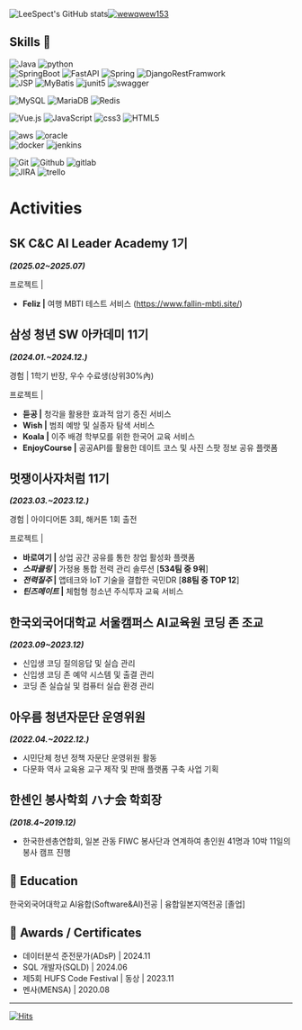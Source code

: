 ![LeeSpect's GitHub stats](https://github-readme-stats.vercel.app/api?username=LeeSpect&show_icons=true&theme=radical)[![wewqwew153](http://mazassumnida.wtf/api/v2/generate_badge?boj=wewqwew153)](https://solved.ac/wewqwew153)

## Skills 👋
![Java](https://img.shields.io/badge/Java-007396.svg?&style=for-the-badge&logo=Java&logoColor=white)
![python](https://img.shields.io/badge/Python-3776AB.svg?&style=for-the-badge&logo=Python&logoColor=white)   
![SpringBoot](https://img.shields.io/badge/Springboot-6DB33F.svg?&style=for-the-badge&logo=Springboot&logoColor=white)
![FastAPI](https://img.shields.io/badge/FastAPI-009688.svg?&style=for-the-badge&logo=FastAPI&logoColor=white)
![Spring](https://img.shields.io/badge/Spring-6DB33F.svg?&style=for-the-badge&logo=Spring&logoColor=white)
![DjangoRestFramwork](https://img.shields.io/badge/DRF-092E20.svg?&style=for-the-badge&logo=django&logoColor=white)   
![JSP](https://img.shields.io/badge/JSP-FF4000.svg?&style=for-the-badge&logo=JSP&logoColor=white)
![MyBatis](https://img.shields.io/badge/MyBatis-009688.svg?&style=for-the-badge&logo=MyBatis&logoColor=white)
![junit5](https://img.shields.io/badge/junit5-25A162.svg?&style=for-the-badge&logo=junit5&logoColor=white)
![swagger](https://img.shields.io/badge/swagger-85EA2D.svg?&style=for-the-badge&logo=swagger&logoColor=white)

![MySQL](https://img.shields.io/badge/MySQL-4479A1.svg?&style=for-the-badge&logo=MySQL&logoColor=white)
![MariaDB](https://img.shields.io/badge/MariaDB-003545.svg?&style=for-the-badge&logo=MariaDB&logoColor=white)
![Redis](https://img.shields.io/badge/Redis-FF4438.svg?&style=for-the-badge&logo=Redis&logoColor=white)   

![Vue.js](https://img.shields.io/badge/Vue.js-4FC08D.svg?&style=for-the-badge&logo=Vue.js&logoColor=white)
![JavaScript](https://img.shields.io/badge/JavaScript-F7DF1E.svg?&style=for-the-badge&logo=JavaScript&logoColor=white)
![css3](https://img.shields.io/badge/css3-1572B6.svg?&style=for-the-badge&logo=css3&logoColor=white)
![HTML5](https://img.shields.io/badge/HTML5-E34F26.svg?&style=for-the-badge&logo=HTML5&logoColor=white)

![aws](https://img.shields.io/badge/aws-232F3E.svg?&style=for-the-badge&logo=amazonwebservices&logoColor=white)
![oracle](https://img.shields.io/badge/oracle-FF4438.svg?&style=for-the-badge&logo=oracle&logoColor=white)   
![docker](https://img.shields.io/badge/docker-2496ED.svg?&style=for-the-badge&logo=docker&logoColor=white)
![jenkins](https://img.shields.io/badge/jenkins-D24939.svg?&style=for-the-badge&logo=jenkins&logoColor=white)

![Git](https://img.shields.io/badge/Git-F05032.svg?&style=for-the-badge&logo=Git&logoColor=white)
![Github](https://img.shields.io/badge/github-181717.svg?&style=for-the-badge&logo=github&logoColor=white)
![gitlab](https://img.shields.io/badge/gitlab-FC6D26.svg?&style=for-the-badge&logo=gitlab&logoColor=white)   
![JIRA](https://img.shields.io/badge/JIRA-0052CC.svg?&style=for-the-badge&logo=JIRA&logoColor=white)
![trello](https://img.shields.io/badge/trello-0052CC.svg?&style=for-the-badge&logo=trello&logoColor=white)


# Activities
## SK C&C AI Leader Academy 1기
***(2025.02~2025.07)***

프로젝트 |

- **Feliz |** 여행 MBTI 테스트 서비스 (https://www.fallin-mbti.site/)

## 삼성 청년 SW 아카데미 11기 
***(2024.01.~2024.12.)***

경험 | 1학기 반장, 우수 수료생(상위30%內)

프로젝트 |

- **듣공 |** 청각을 활용한 효과적 암기 증진 서비스
- **Wish |** 범죄 예방 및 실종자 탐색 서비스
- **Koala |** 이주 배경 학부모를 위한 한국어 교육 서비스
- **EnjoyCourse |** 공공API를 활용한 데이트 코스 및 사진 스팟 정보 공유 플랫폼

## 멋쟁이사자처럼 11기
***(2023.03.~2023.12.)***

경험 | 아이디어톤 3회, 해커톤 1회 출전

프로젝트 |

- **바로여기 |** 상업 공간 공유를 통한 창업 활성화 플랫폼
- ***스파클링* |** 가정용 통합 전력 관리 솔루션 [**534팀 중 9위**]
- ***전력질주* |** 앱테크와 IoT 기술을 결합한 국민DR [**88팀 중 TOP 12**]
- ***틴즈메이트* |** 체험형 청소년 주식투자 교육 서비스

## 한국외국어대학교 서울캠퍼스 AI교육원 코딩 존 조교
***(2023.09~2023.12)***
- 신입생 코딩 질의응답 및 실습 관리
- 신입생 코딩 존 예약 시스템 및 출결 관리
- 코딩 존 실습실 및 컴퓨터 실습 환경 관리

## 아우름 청년자문단 운영위원
***(2022.04.~2022.12.)***
- 시민단체 청년 정책 자문단 운영위원 활동
- 다문화 역사 교육용 교구 제작 및 판매 플랫폼 구축 사업 기획

## 한센인 봉사학회 ハナ会 학회장
***(2018.4~2019.12)***
- 한국한센총연합회, 일본 관동 FIWC 봉사단과 연계하여 총인원 41명과 10박 11일의 봉사 캠프 진행

## 🌱 Education
한국외국어대학교 AI융합(Software&AI)전공 | 융합일본지역전공 [졸업]

## 🔭 Awards / Certificates
- 데이터분석 준전문가(ADsP) | 2024.11
- SQL 개발자(SQLD) | 2024.06
- 제5회 HUFS Code Festival | 동상 | 2023.11
- 멘사(MENSA) | 2020.08

<!--
**LeeSpect/LeeSpect** is a ✨ _special_ ✨ repository because its `README.md` (this file) appears on your GitHub profile.

Here are some ideas to get you started:

- 🔭 I’m currently working on ...
- 🌱 I’m currently learning ...
- 👯 I’m looking to collaborate on ...
- 🤔 I’m looking for help with ...
- 💬 Ask me about ...
- 📫 How to reach me: ...
- 😄 Pronouns: ...
- ⚡ Fun fact: ...
-->
---------------------------------
[![Hits](https://hits.seeyoufarm.com/api/count/incr/badge.svg?url=https%3A%2F%2Fgithub.com%2FLeeSpect%2Fhit-counter&count_bg=%2379C83D&title_bg=%23555555&icon=&icon_color=%23E7E7E7&title=hits&edge_flat=false)](https://hits.seeyoufarm.com)
